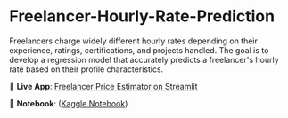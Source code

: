 # Freelancer-Hourly-Rate-Prediction
Freelancers charge widely different hourly rates depending on their experience, ratings, certifications, and projects handled. The goal is to develop a regression model that accurately predicts a freelancer's hourly rate based on their profile characteristics.

🔗 **Live App**: [Freelancer Price Estimator on Streamlit](https://freelancer-hourly-rate-prediction-iayzenbynonbfug3zbqqup.streamlit.app/)

📒 **Notebook**: ([Kaggle Notebook](https://www.kaggle.com/code/raniritu/linear-regression-on-freelancer-hourly-rate))
